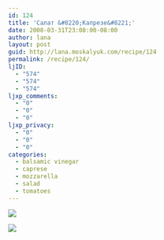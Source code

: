 ```yaml
---
id: 124
title: 'Салат &#8220;Капрезе&#8221;'
date: 2008-03-31T23:08:00-08:00
author: lana
layout: post
guid: http://lana.moskalyuk.com/recipe/124
permalink: /recipe/124/
ljID:
  - "574"
  - "574"
  - "574"
ljxp_comments:
  - "0"
  - "0"
  - "0"
ljxp_privacy:
  - "0"
  - "0"
  - "0"
categories:
  - balsamic vinegar
  - caprese
  - mozzarella
  - salad
  - tomatoes
---
```

![](http://farm3.static.flickr.com/2382/2378826619_5319491d79.jpg?v=0)

![](http://farm3.static.flickr.com/2240/2378825139_b017d1346d.jpg?v=0)